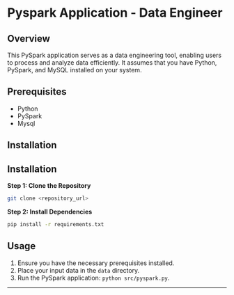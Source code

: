 # Pyspark Application - Data Engineer

## Overview

This PySpark application serves as a data engineering tool, enabling users to process and analyze data efficiently. It assumes that you have Python, PySpark, and MySQL installed on your system.

## Prerequisites

- Python
- PySpark
- Mysql
## Installation

## Installation

**Step 1: Clone the Repository**

```bash
git clone <repository_url>
```

**Step 2: Install Dependencies**
```bash
pip install -r requirements.txt
```
## Usage

1. Ensure you have the necessary prerequisites installed.
2. Place your input data in the `data` directory.
3. Run the PySpark application: `python src/pyspark.py`.
----

